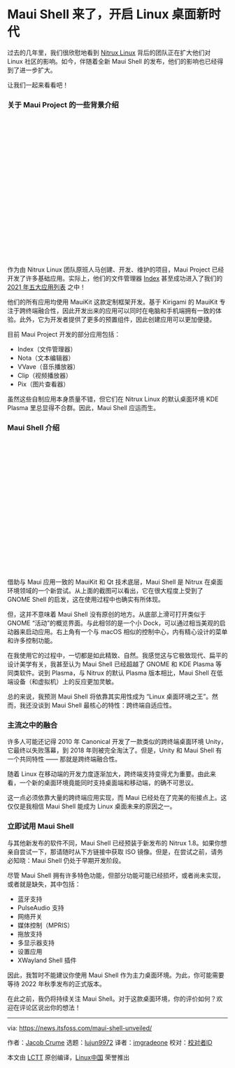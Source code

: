 [#]: subject: "Maui Shell is Here, Ushering in a New Era of Desktop Linux"
[#]: via: "https://news.itsfoss.com/maui-shell-unveiled/"
[#]: author: "Jacob Crume https://news.itsfoss.com/author/jacob/"
[#]: collector: "lujun9972"
[#]: translator: "imgradeone"
[#]: reviewer: " "
[#]: publisher: " "
[#]: url: " "

Maui Shell 来了，开启 Linux 桌面新时代
======

过去的几年里，我们很欣慰地看到 [Nitrux Linux][1] 背后的团队正在扩大他们对 Linux 社区的影响。如今，伴随着全新 Maui Shell 的发布，他们的影响也已经得到了进一步扩大。

让我们一起来看看吧！

### 关于 Maui Project 的一些背景介绍

![][2]

作为由 Nitrux Linux 团队原班人马创建、开发、维护的项目，Maui Project 已经开发了许多基础应用。实际上，他们的文件管理器 [Index][3] 甚至成功进入了我们的 [2021 年五大应用列表][4] 之中！

他们的所有应用均使用 MauiKit 这款定制框架开发。基于 Kirigami 的 MauiKit 专注于跨终端融合性，因此开发出来的应用可以同时在电脑和手机端拥有一致的体验。此外，它为开发者提供了更多的预置组件，因此创建应用可以更加便捷。

目前 Maui Project 开发的部分应用包括：

  * Index（文件管理器）
  * Nota（文本编辑器）<!-- 我认为原文的笔记应用描述不准确，所以改用文本编辑器来描述 -->
  * VVave（音乐播放器）
  * Clip（视频播放器）
  * Pix（图片查看器）

虽然这些自制应用本身质量不错，但它们在 Nitrux Linux 的默认桌面环境 KDE Plasma 里总显得不合群。因此，Maui Shell 应运而生。

### Maui Shell 介绍

![][5]

借助与 Maui 应用一致的 MauiKit 和 Qt 技术底层，Maui Shell 是 Nitrux 在桌面环境领域的一个新尝试。从上面的截图可以看出，它在很大程度上受到了 GNOME Shell 的启发，这在使用过程中也确实有所体现。

但，这并不意味着 Maui Shell 没有原创的地方。从底部上滑可打开类似于 GNOME “活动”的概览界面。与此相邻的是一个小 Dock，可以通过相当美观的启动器来启动应用。右上角有一个与 macOS 相似的控制中心，内有精心设计的菜单和许多控制功能。

在我使用它的过程中，一切都是如此精致、自然。我感觉这与它极致现代、扁平的设计美学有关，我甚至认为 Maui Shell 已经超越了 GNOME 和 KDE Plasma 等同类软件。说到 Plasma，与 Nitrux 的默认 Plasma 版本相比，Maui Shell 在低端设备（和虚拟机）上的反应更加灵敏。

总的来说，我预测 Maui Shell 将依靠其实用性成为 “Linux 桌面环境之王”。然而，我还没谈到 Maui Shell 最核心的特性：跨终端自适应性。

### 主流之中的融合

许多人可能还记得 2010 年 Canonical 开发了一款类似的跨终端桌面环境 Unity，它最终以失败落幕，到 2018 年则被完全淘汰了。但是，Unity 和 Maui Shell 有一个共同特性 —— 那就是跨终端融合性。

随着 Linux 在移动端的开发力度逐渐加大，跨终端支持变得尤为重要。由此来看，一个新的桌面环境竟能同时支持桌面端和移动端，的确不可思议。

这一点必须依靠大量的跨终端应用实现，而 Maui 已经处在了完美的衔接点上。这仅仅是我相信 Maui Shell 能成为 Linux 桌面未来的原因之一。

### 立即试用 Maui Shell

与其他新发布的软件不同，Maui Shell 已经预装于新发布的 Nitrux 1.8。如果你想亲自尝试一下，那请随时从下方链接中获取 ISO 镜像。但是，在尝试之前，请务必知晓：Maui Shell 仍处于早期开发阶段。

尽管 Maui Shell 拥有许多特色功能，但部分功能可能已经损坏，或者尚未实现，或者就是缺失，其中包括：

  * 蓝牙支持
  * PulseAudio 支持
  * 网络开关
  * 媒体控制（MPRIS）
  * 拖放支持
  * 多显示器支持
  * 设置应用
  * XWayland Shell 插件

因此，我暂时不能建议你使用 Maui Shell 作为主力桌面环境。为此，你可能需要等待 2022 年秋季发布的正式版本。

在此之前，我仍将持续关注 Maui Shell。对于这款桌面环境，你的评价如何？欢迎在评论区说出你的想法！

--------------------------------------------------------------------------------

via: https://news.itsfoss.com/maui-shell-unveiled/

作者：[Jacob Crume][a]
选题：[lujun9972][b]
译者：[imgradeone](https://github.com/译者ID)
校对：[校对者ID](https://github.com/校对者ID)

本文由 [LCTT](https://github.com/LCTT/TranslateProject) 原创编译，[Linux中国](https://linux.cn/) 荣誉推出

[a]: https://news.itsfoss.com/author/jacob/
[b]: https://github.com/lujun9972
[1]: https://nxos.org/
[2]: data:image/svg+xml;base64,PHN2ZyBoZWlnaHQ9IjUwMyIgd2lkdGg9Ijc4MCIgeG1sbnM9Imh0dHA6Ly93d3cudzMub3JnLzIwMDAvc3ZnIiB2ZXJzaW9uPSIxLjEiLz4=
[3]: http://mauikit.org/apps/index
[4]: https://news.itsfoss.com/linux-apps-discovered-2021/
[5]: data:image/svg+xml;base64,PHN2ZyBoZWlnaHQ9IjQ2NSIgd2lkdGg9Ijc4MCIgeG1sbnM9Imh0dHA6Ly93d3cudzMub3JnLzIwMDAvc3ZnIiB2ZXJzaW9uPSIxLjEiLz4=

